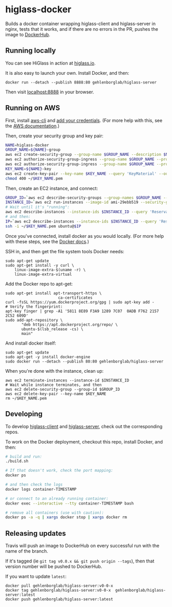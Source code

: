 # higlass-docker

Builds a docker container wrapping higlass-client and higlass-server in nginx,
tests that it works, and if there are no errors in the PR, pushes the image to 
[DockerHub](https://hub.docker.com/r/gehlenborglab/higlass-server/).

## Running locally

You can see HiGlass in action at [higlass.io](http://higlass.io/).

It is also easy to launch your own. Install Docker, and then:
```
docker run --detach --publish 8888:80 gehlenborglab/higlass-server
```

Then visit [localhost:8888](http://localhost:8888/) in your browser.


## Running on AWS

First, install [aws-cli](https://aws.amazon.com/cli/) and 
[add your credentials](http://docs.aws.amazon.com/cli/latest/userguide/cli-chap-getting-started.html#cli-quick-configuration).
(For more help with this, see the [AWS documentation](http://docs.aws.amazon.com/cli/latest/userguide/tutorial-ec2-ubuntu.html).)

Then, create your security group and key pair:
```bash
NAME=higlass-docker
GROUP_NAME=${NAME}-group
aws ec2 create-security-group --group-name $GROUP_NAME --description $NAME
aws ec2 authorize-security-group-ingress --group-name $GROUP_NAME --protocol tcp --port 22 --cidr 0.0.0.0/0
aws ec2 authorize-security-group-ingress --group-name $GROUP_NAME --protocol tcp --port 80 --cidr 0.0.0.0/0
KEY_NAME=${NAME}-key
aws ec2 create-key-pair --key-name $KEY_NAME --query 'KeyMaterial' --output text > ~/$KEY_NAME.pem
chmod 400 ~/$KEY_NAME.pem
```

Then, create an EC2 instance, and connect:
```bash
GROUP_ID=`aws ec2 describe-security-groups --group-names $GROUP_NAME --query 'SecurityGroups[0].GroupId' --output text`
INSTANCE_ID=`aws ec2 run-instances --image-id ami-29ebb519 --security-group-ids $GROUP_ID --count 1 --instance-type t2.micro --key-name $KEY_NAME --query 'Instances[0].InstanceId' --output text`
# Wait until it's "running":
aws ec2 describe-instances --instance-ids $INSTANCE_ID --query 'Reservations[0].Instances[0].State.Name' --output text
# and then:
IP=`aws ec2 describe-instances --instance-ids $INSTANCE_ID --query 'Reservations[0].Instances[0].PublicIpAddress' --output text`
ssh -i ~/$KEY_NAME.pem ubuntu@$IP
```

Once you've connected, install docker as you would locally.
(For more help with these steps, see the
[Docker docs](https://docs.docker.com/engine/installation/linux/ubuntu/).)

SSH in, and then get the file system tools Docker needs:
```
sudo apt-get update
sudo apt-get install -y curl \
    linux-image-extra-$(uname -r) \
    linux-image-extra-virtual
```
Add the Docker repo to apt-get:
```
sudo apt-get install apt-transport-https \
                       ca-certificates
curl -fsSL https://yum.dockerproject.org/gpg | sudo apt-key add -
# Verify the fingerprint:
apt-key finger | grep -A1 '5811 8E89 F3A9 1289 7C07  0ADB F762 2157 2C52 609D'
sudo add-apt-repository \
       "deb https://apt.dockerproject.org/repo/ \
       ubuntu-$(lsb_release -cs) \
       main"
```
And install docker itself:
```
sudo apt-get update
sudo apt-get -y install docker-engine
sudo docker run --detach --publish 80:80 gehlenborglab/higlass-server
```

When you're done with the instance, clean up:
```
aws ec2 terminate-instances --instance-id $INSTANCE_ID
# Wait while instance terminates, and then
aws ec2 delete-security-group --group-id $GROUP_ID
aws ec2 delete-key-pair --key-name $KEY_NAME
rm ~/$KEY_NAME.pem
```



## Developing

To develop [higlass-client](https://github.com/hms-dbmi/higlass) and
[higlass-server](https://github.com/hms-dbmi/higlass-server),
check out the corresponding repos. 

To work on the Docker deployment, checkout this repo, install Docker, and then:

```bash
# build and run:
./build.sh

# If that doesn't work, check the port mapping:
docker ps

# and then check the logs
docker logs container-TIMESTAMP

# or connect to an already running container:
docker exec --interactive --tty container-TIMESTAMP bash

# remove all containers (use with caution):
docker ps -a -q | xargs docker stop | xargs docker rm
```


## Releasing updates

Travis will push an image to DockerHub on every successful run
with the name of the branch.

If it's tagged (ie `git tag v0.0.x && git push origin --tags`),
then that version number will be pushed to DockerHub.

If you want to update `latest`:
```
docker pull gehlenborglab/higlass-server:v0-0-x
docker tag gehlenborglab/higlass-server:v0-0-x  gehlenborglab/higlass-server:latest
docker push gehlenborglab/higlass-server:latest
```
